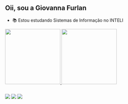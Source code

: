 ## Oii, sou a Giovanna Furlan

- 📚 Estou estudando Sistemas de Informação no INTELI

 <div>
  <a href="https://github.com/furlan2803">
  <img height="180em" src="https://github-readme-stats.vercel.app/api?username=furlan2803&theme=dark&show_icons=true"/>
  <img height="180em" src="https://github-readme-stats.vercel.app/api/top-langs/?username=furlan2803&layout=compact&langs_count=7&theme=dark"/>
</div>
  
##
  
<div>
  <a href="https://www.instagram.com/giovannafurlan.t/" target="_blank"><img src="https://img.shields.io/badge/-Instagram-%23E4405F?style=for-the-badge&logo=instagram&logoColor=white" target="_blank"></a>
  <a href = "mailto:giovannafurlan31@gmail.com"><img src="https://img.shields.io/badge/-Gmail-%23333?style=for-the-badge&logo=gmail&logoColor=white" target="_blank"></a>
  <a href="https://www.linkedin.com/in/giovanna-furlan-torres-378316182/" target="_blank"><img src="https://img.shields.io/badge/-LinkedIn-%230077B5?style=for-the-badge&logo=linkedin&logoColor=white" target="_blank"></a>
 
</div>
  
